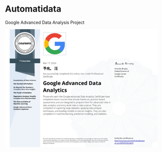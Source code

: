 # Automatidata
Google Advanced Data Analysis Project


![alt text](https://github.com/Abel5/Automatidata/blob/main/images/Google%20Advanced%20Data%20Analysis%20Ceirtificate.jpg)
